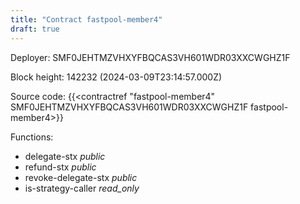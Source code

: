 ```yaml
---
title: "Contract fastpool-member4"
draft: true
---
```

Deployer: SMF0JEHTMZVHXYFBQCAS3VH601WDR03XXCWGHZ1F


 



Block height: 142232 (2024-03-09T23:14:57.000Z)

Source code: {{<contractref "fastpool-member4" SMF0JEHTMZVHXYFBQCAS3VH601WDR03XXCWGHZ1F fastpool-member4>}}

Functions:

* delegate-stx _public_
* refund-stx _public_
* revoke-delegate-stx _public_
* is-strategy-caller _read_only_
